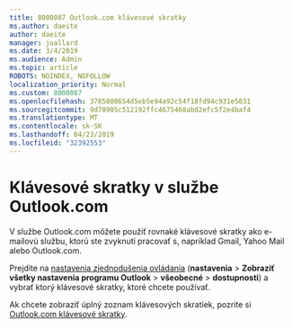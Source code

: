 ```yaml
---
title: 8000087 Outlook.com klávesové skratky
ms.author: daeite
author: daeite
manager: joallard
ms.date: 3/4/2019
ms.audience: Admin
ms.topic: article
ROBOTS: NOINDEX, NOFOLLOW
localization_priority: Normal
ms.custom: 8000087
ms.openlocfilehash: 3785808654d5eb5e94a92c54f18fd94c931e5831
ms.sourcegitcommit: 9d78905c512192ffc4675468abd2efc5f2e4baf4
ms.translationtype: MT
ms.contentlocale: sk-SK
ms.lasthandoff: 04/23/2019
ms.locfileid: "32392553"
---
```

# <a name="keyboard-shortcuts-in-outlookcom"></a>Klávesové skratky v službe Outlook.com

V službe Outlook.com môžete použiť rovnaké klávesové skratky ako e-mailovú službu, ktorú ste zvyknutí pracovať s, napríklad Gmail, Yahoo Mail alebo Outlook.com.

Prejdite na [nastavenia zjednodušenia ovládania](https://go.microsoft.com/fwlink/?linkid=2080840) (**nastavenia** > **Zobraziť všetky nastavenia programu Outlook** > **všeobecné** > **dostupnosti**) a vybrať ktorý klávesové skratky, ktoré chcete používať.

Ak chcete zobraziť úplný zoznam klávesových skratiek, pozrite si [Outlook.com klávesové skratky](https://support.office.com/article/708d907e-4398-4fc6-9a9a-4fc72bccec16).